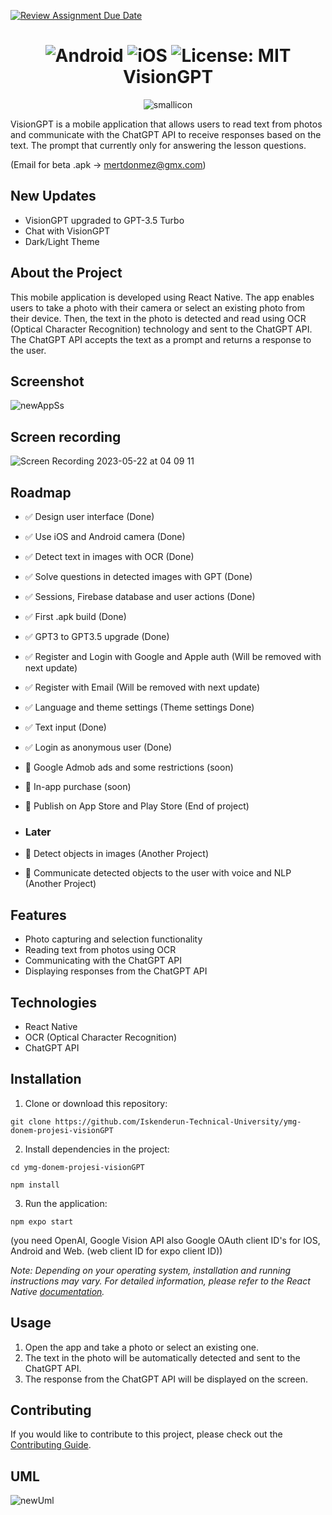 [![Review Assignment Due Date](https://classroom.github.com/assets/deadline-readme-button-24ddc0f5d75046c5622901739e7c5dd533143b0c8e959d652212380cedb1ea36.svg)](https://classroom.github.com/a/QA5O9x4M)



<h1 align='center'>
<img src="https://img.shields.io/badge/Android-3DDC84?style=for-the-badge&logo=android&logoColor=white" alt="Android"> <img src="https://img.shields.io/badge/iOS-000000?style=for-the-badge&logo=ios&logoColor=white" alt="iOS"> <img src="https://img.shields.io/badge/License-MIT-yellow.svg" alt="License: MIT"><br>VisionGPT</h1>
<p align="center">
  <img src="https://user-images.githubusercontent.com/83416622/236870768-2b6b9f3f-f898-4456-be46-9797002a5928.png" alt="smallicon">
</p>




VisionGPT is a mobile application that allows users to read text from photos and communicate with the ChatGPT API to receive responses based on the text.
The prompt that currently only for answering the lesson questions.

(Email for beta .apk -> mertdonmez@gmx.com)

## New Updates
- VisionGPT upgraded to GPT-3.5 Turbo
- Chat with VisionGPT 
- Dark/Light Theme


## About the Project

This mobile application is developed using React Native. The app enables users to take a photo with their camera or select an existing photo from their device. Then, the text in the photo is detected and read using OCR (Optical Character Recognition) technology and sent to the ChatGPT API. The ChatGPT API accepts the text as a prompt and returns a response to the user.

## Screenshot
![newAppSs](https://github.com/mert-donmez/VisionGPT/assets/83416622/7b531e40-bf83-4efb-87ac-d1d9a784e504)





## Screen recording
![Screen Recording 2023-05-22 at 04 09 11](https://github.com/Iskenderun-Technical-University/ymg-donem-projesi-visionGPT/assets/83416622/c4f516b8-26ae-498f-9f13-9c80ea281ae6)


## Roadmap

- ✅ Design user interface (Done)
- ✅ Use iOS and Android camera (Done)
- ✅ Detect text in images with OCR (Done)
- ✅ Solve questions in detected images with GPT (Done) 
- ✅ Sessions, Firebase database and user actions (Done)
- ✅ First .apk build (Done)
- ✅ GPT3 to GPT3.5 upgrade (Done)
- ✅ Register and Login with Google and Apple auth (Will be removed with next update) 
- ✅ Register with Email (Will be removed with next update)
- ✅ Language and theme settings (Theme settings Done)
- ✅ Text input (Done)
- ✅ Login as anonymous user (Done)
- 🔄 Google Admob ads and some restrictions (soon)
- 🔄 In-app purchase (soon)
- 🎯 Publish on App Store and Play Store (End of project)

- ### Later
- 🔄 Detect objects in images (Another Project)
- 🔄 Communicate detected objects to the user with voice and NLP (Another Project)



## Features

- Photo capturing and selection functionality
- Reading text from photos using OCR
- Communicating with the ChatGPT API
- Displaying responses from the ChatGPT API


## Technologies

- React Native 
- OCR (Optical Character Recognition)
- ChatGPT API

## Installation

1. Clone or download this repository:

`git clone https://github.com/Iskenderun-Technical-University/ymg-donem-projesi-visionGPT`


2. Install dependencies in the project:

`cd ymg-donem-projesi-visionGPT`

`npm install`


3. Run the application:

`npm expo start`

(you need OpenAI, Google Vision API also Google OAuth client ID's for IOS, Android and Web. (web client ID for expo client ID))



_Note: Depending on your operating system, installation and running instructions may vary. For detailed information, please refer to the React Native [documentation](https://reactnative.dev/docs/getting-started)._

## Usage

1. Open the app and take a photo or select an existing one.
2. The text in the photo will be automatically detected and sent to the ChatGPT API.
3. The response from the ChatGPT API will be displayed on the screen.

## Contributing

If you would like to contribute to this project, please check out the [Contributing Guide](CONTRIBUTING.md).


## UML

![newUml](https://user-images.githubusercontent.com/83416622/236022745-8909715e-596e-4872-a185-79b06a3e9ea6.png)



